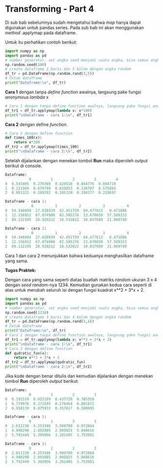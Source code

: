 # Transforming - Part 4

Di sub bab sebelumnya sudah mengetahui bahwa _map_ hanya dapat digunakan untuk pandas series. Pada sub bab ini akan menggunakan _method_ .applymap pada dataframe.

Untuk itu perhatikan contoh berikut:

```python
import numpy as np
import pandas as pd
# number generator, set angka seed menjadi suatu angka, bisa semua angka, supaya hasil random nya selalu sama ketika kita run
np.random.seed(100)
# create dataframe 3 baris dan 5 kolom dengan angka random
df_tr = pd.DataFrame(np.random.rand(3,5)) 
# Cetak dataframe
print("Dataframe:\n", df_tr)
```

**Cara 1** dengan tanpa _define function_ awalnya, langsung pake fungsi _anonymous lambda_ x
```python
# Cara 1 dengan tanpa define function awalnya, langsung pake fungsi anonymous lambda x
df_tr1 = df_tr.applymap(lambda x: x*100) 
print("\nDataframe - cara 1:\n", df_tr1)
```

**Cara 2** dengan define _function_.
```python
# Cara 2 dengan define function 
def times_100(x):
	return x*100
df_tr2 = df_tr.applymap(times_100)
print("\nDataframe - cara 2:\n", df_tr2)
```

Setelah dijalankan dengan menekan tombol **Run** maka diperoleh output berikut di console.

```python
Dataframe:
           0         1         2         3         4
0  0.543405  0.278369  0.424518  0.844776  0.004719
1  0.121569  0.670749  0.825853  0.136707  0.575093
2  0.891322  0.209202  0.185328  0.108377  0.219697

Dataframe - cara 1:
            0          1          2          3          4
0  54.340494  27.836939  42.451759  84.477613   0.471886
1  12.156912  67.074908  82.585276  13.670659  57.509333
2  89.132195  20.920212  18.532822  10.837689  21.969749

Dataframe - cara 2:
            0          1          2          3          4
0  54.340494  27.836939  42.451759  84.477613   0.471886
1  12.156912  67.074908  82.585276  13.670659  57.509333
2  89.132195  20.920212  18.532822  10.837689  21.969749
```

Cara 1 dan cara 2 menunjukkan bahwa keduanya menghasilkan dataframe yang sama.

**Tugas Praktek:**

Dengan cara yang sama seperti diatas buatlah matriks _random_ ukuran 3 x 4 dengan _seed random_-nya 1234. Kemudian gunakan kedua cara seperti di atas untuk merubah seluruh isi dengan fungsi kuadrat x**2 + 3*x + 2.

```python
import numpy as np
import pandas as pd
# number generator, set angka seed menjadi suatu angka, bisa semua angka, supaya hasil random nya selalu sama ketika kita run
np.random.seed(1234)
# create dataframe 3 baris dan 4 kolom dengan angka random
df_tr = pd.DataFrame(np.random.rand(3,4)) 
# Cetak dataframe
print("Dataframe:\n", df_tr)
# Cara 1 dengan tanpa define function awalnya, langsung pake fungsi anonymous lambda x
df_tr1 = df_tr.applymap(lambda x: x**2 + 3*x + 2)
print("\nDataframe - cara 1:\n", df_tr1)
# Cara 2 dengan define function 
def qudratic_fun(x):
	return x**2 + 3*x + 2
df_tr2 = df_tr.applymap(qudratic_fun)
print("\nDataframe - cara 2:\n", df_tr2)
```

Jika kode dengan benar ditulis dan kemudian dijalankan dengan menekan tombol **Run** diperoleh _output_ berikut:

```python
Dataframe:
           0         1         2         3
0  0.191519  0.622109  0.437728  0.785359
1  0.779976  0.272593  0.276464  0.801872
2  0.958139  0.875933  0.357817  0.500995

Dataframe - cara 1:
           0         1         2         3
0  2.611238  4.253346  3.504789  4.972864
1  4.948290  2.892085  2.905825  5.048616
2  5.792449  5.395056  3.201485  3.753981

Dataframe - cara 2:
           0         1         2         3
0  2.611238  4.253346  3.504789  4.972864
1  4.948290  2.892085  2.905825  5.048616
2  5.792449  5.395056  3.201485  3.753981
```
